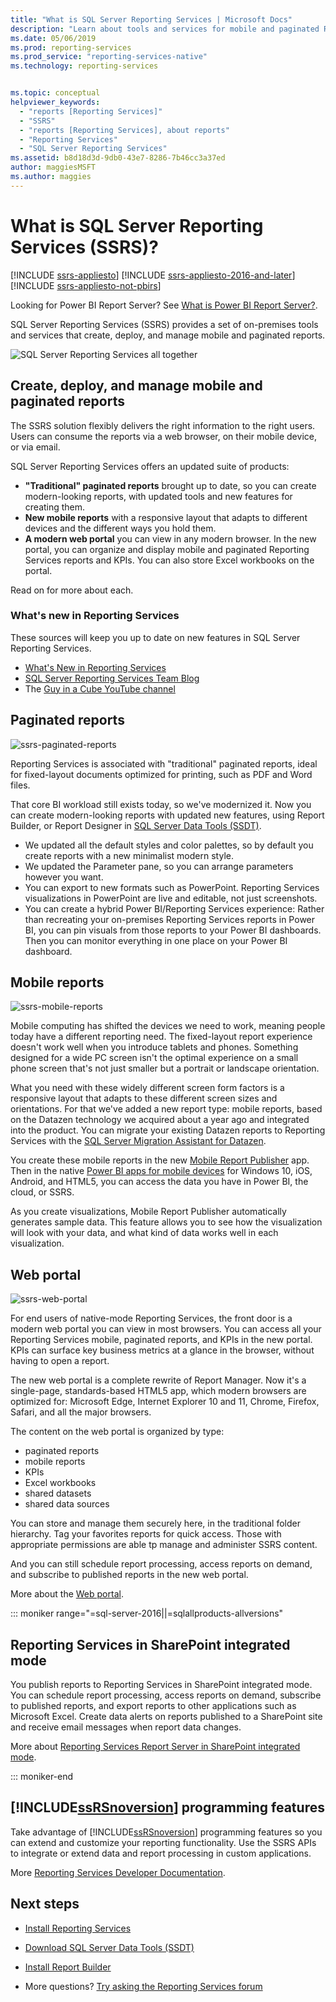 ```yaml
---
title: "What is SQL Server Reporting Services | Microsoft Docs"
description: "Learn about tools and services for mobile and paginated Reporting Services reports on premises."
ms.date: 05/06/2019
ms.prod: reporting-services
ms.prod_service: "reporting-services-native"
ms.technology: reporting-services


ms.topic: conceptual
helpviewer_keywords: 
  - "reports [Reporting Services]"
  - "SSRS"
  - "reports [Reporting Services], about reports"
  - "Reporting Services"
  - "SQL Server Reporting Services"
ms.assetid: b8d18d3d-9db0-43e7-8286-7b46cc3a37ed
author: maggiesMSFT
ms.author: maggies
---
```


# What is SQL Server Reporting Services (SSRS)?

[!INCLUDE [ssrs-appliesto](../includes/ssrs-appliesto.md)] [!INCLUDE [ssrs-appliesto-2016-and-later](../includes/ssrs-appliesto-2016-and-later.md)] [!INCLUDE [ssrs-appliesto-not-pbirs](../includes/ssrs-appliesto-not-pbirs.md)]

Looking for Power BI Report Server? See [What is Power BI Report Server?](https://docs.microsoft.com/power-bi/report-server/get-started).

SQL Server Reporting Services (SSRS) provides a set of on-premises tools and services that create, deploy, and manage mobile and paginated reports.

![SQL Server Reporting Services all together](../reporting-services/media/ss-reporting-services-all-together.png "SQL Server Reporting Services all together")

## Create, deploy, and manage mobile and paginated reports

The SSRS solution flexibly delivers the right information to the right users. Users can consume the reports via a web browser, on their mobile device, or via email.

SQL Server Reporting Services offers an updated suite of products:

* **"Traditional" paginated reports** brought up to date, so you can create modern-looking reports, with updated tools and new features for creating them.
* **New mobile reports** with a responsive layout that adapts to different devices and the different ways you hold them.
* **A modern web portal** you can view in any modern browser. In the new portal, you can organize and display mobile and paginated Reporting Services reports and KPIs. You can also store Excel workbooks on the portal.

Read on for more about each.

### What's new in Reporting Services

These sources will keep you up to date on new features in SQL Server Reporting Services.

* [What's New in Reporting Services](../reporting-services/what-s-new-in-sql-server-reporting-services-ssrs.md)
* [SQL Server Reporting Services Team Blog](https://blogs.msdn.microsoft.com/sqlrsteamblog/)
* The [Guy in a Cube YouTube channel](https://www.youtube.com/channel/UCFp1vaKzpfvoGai0vE5VJ0w)

## Paginated reports

![ssrs-paginated-reports](../reporting-services/media/ssrs-paginated-reports.png)

Reporting Services is associated with "traditional" paginated reports, ideal for fixed-layout documents optimized for printing, such as PDF and Word files.

That core BI workload still exists today, so we've modernized it. Now you can create modern-looking reports with updated new features, using Report Builder, or Report Designer in [SQL Server Data Tools (SSDT)](../reporting-services/tools/reporting-services-in-sql-server-data-tools-ssdt.md).

* We updated all the default styles and color palettes, so by default you create reports with a new minimalist modern style.
* We updated the Parameter pane, so you can arrange parameters however you want.
* You can export to new formats such as PowerPoint. Reporting Services visualizations in PowerPoint are live and editable, not just screenshots.
* You can create a hybrid Power BI/Reporting Services experience:  Rather than recreating your on-premises Reporting Services reports in Power BI, you can pin visuals from those reports to your Power BI dashboards. Then you can monitor everything in one place on your Power BI dashboard.

## Mobile reports

![ssrs-mobile-reports](../reporting-services/media/ssrs-mobile-reports.png)

Mobile computing has shifted the devices we need to work, meaning people today have a different reporting need. The fixed-layout report experience doesn't work well when you introduce tablets and phones. Something designed for a wide PC screen isn't the optimal experience on a small phone screen that's not just smaller but a portrait or landscape orientation.

What you need with these widely different screen form factors is a responsive layout that adapts to these different screen sizes and orientations. For that we've added a new report type: mobile reports, based on the Datazen technology we acquired about a year ago and integrated into the product. You can migrate your existing Datazen reports to Reporting Services with the [SQL Server Migration Assistant for Datazen](https://www.microsoft.com/download/details.aspx?id=53128).

You create these mobile reports in the new [Mobile Report Publisher](../reporting-services/mobile-reports/create-mobile-reports-with-sql-server-mobile-report-publisher.md) app. Then in the native [Power BI apps for mobile devices](https://powerbi.microsoft.com/documentation/powerbi-power-bi-apps-for-mobile-devices/) for Windows 10, iOS, Android, and HTML5, you can access the data you have in Power BI, the cloud, or SSRS.

As you create visualizations, Mobile Report Publisher automatically generates sample data. This feature allows you to see how the visualization will look with your data, and what kind of data works well in each visualization.

## Web portal

![ssrs-web-portal](../reporting-services/media/ssrs-web-portal.png)

For end users of native-mode Reporting Services, the front door is a modern web portal you can view in most browsers. You can access all your Reporting Services mobile, paginated reports, and KPIs in the new portal. KPIs can surface key business metrics at a glance in the browser, without having to open a report.

The new web portal is a complete rewrite of Report Manager. Now it's a single-page, standards-based HTML5 app, which modern browsers are optimized for: Microsoft Edge, Internet Explorer 10 and 11, Chrome, Firefox, Safari, and all the major browsers.

The content on the web portal is organized by type:

* paginated reports
* mobile reports 
* KPIs
* Excel workbooks
* shared datasets
* shared data sources

You can store and manage them securely here, in the traditional folder hierarchy. Tag your favorites reports for quick access. Those with appropriate permissions are able tp manage and administer SSRS content.

And you can still schedule report processing, access reports on demand, and subscribe to published reports in the new web portal.

More about the [Web portal](../reporting-services/web-portal-ssrs-native-mode.md).

::: moniker range="=sql-server-2016||=sqlallproducts-allversions"

## Reporting Services in SharePoint integrated mode

You publish reports to Reporting Services in SharePoint integrated mode. You can schedule report processing, access reports on demand, subscribe to published reports, and export reports to other applications such as Microsoft Excel. Create data alerts on reports published to a SharePoint site and receive email messages when report data changes.  

More about [Reporting Services Report Server in SharePoint integrated mode](../reporting-services/report-server-sharepoint/reporting-services-report-server-sharepoint-mode.md).

::: moniker-end

## [!INCLUDE[ssRSnoversion](../includes/ssrsnoversion-md.md)] programming features

Take advantage of [!INCLUDE[ssRSnoversion](../includes/ssrsnoversion-md.md)] programming features so you can extend and customize your reporting functionality. Use the SSRS APIs to integrate or extend data and report processing in custom applications.

More [Reporting Services Developer Documentation](../reporting-services/reporting-services-developer-documentation.md).

## Next steps

* [Install Reporting Services](../reporting-services/install-windows/install-reporting-services.md)
* [Download SQL Server Data Tools (SSDT)](https://go.microsoft.com/fwlink/?LinkID=616714)
* [Install Report Builder](../reporting-services/install-windows/install-report-builder.md)

* More questions? [Try asking the Reporting Services forum](https://go.microsoft.com/fwlink/?LinkId=620231)
